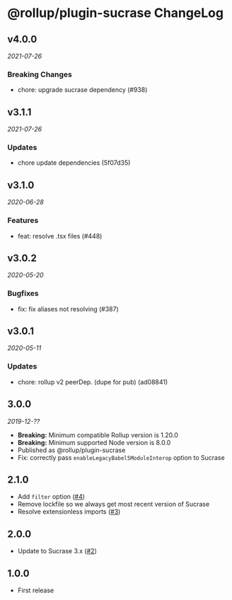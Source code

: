 # @rollup/plugin-sucrase ChangeLog

## v4.0.0

_2021-07-26_

### Breaking Changes

- chore: upgrade sucrase dependency (#938)

## v3.1.1

_2021-07-26_

### Updates

- chore update dependencies (5f07d35)

## v3.1.0

_2020-06-28_

### Features

- feat: resolve .tsx files (#448)

## v3.0.2

_2020-05-20_

### Bugfixes

- fix: fix aliases not resolving (#387)

## v3.0.1

_2020-05-11_

### Updates

- chore: rollup v2 peerDep. (dupe for pub) (ad08841)

## 3.0.0

_2019-12-??_

- **Breaking:** Minimum compatible Rollup version is 1.20.0
- **Breaking:** Minimum supported Node version is 8.0.0
- Published as @rollup/plugin-sucrase
- Fix: correctly pass `enableLegacyBabel5ModuleInterop` option to Sucrase

## 2.1.0

- Add `filter` option ([#4](https://github.com/rollup/rollup-plugin-sucrase/pull/4))
- Remove lockfile so we always get most recent version of Sucrase
- Resolve extensionless imports ([#3](https://github.com/rollup/rollup-plugin-sucrase/issues/3))

## 2.0.0

- Update to Sucrase 3.x ([#2](https://github.com/rollup/rollup-plugin-sucrase/pull/2))

## 1.0.0

- First release
